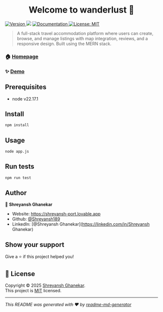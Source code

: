 <h1 align="center">Welcome to wanderlust 👋</h1>
<p>
  <a href="https://www.npmjs.com/package/wanderlust" target="_blank">
    <img alt="Version" src="https://img.shields.io/npm/v/wanderlust.svg">
  </a>
  <img src="https://img.shields.io/badge/node-v22.17.1-blue.svg" />
  <a href="https://github.com/Shreyansh189/WanderLust" target="_blank">
    <img alt="Documentation" src="https://img.shields.io/badge/documentation-yes-brightgreen.svg" />
  </a>
  <a href="https://opensource.org/licenses/MIT" target="_blank">
    <img alt="License: MIT" src="https://img.shields.io/badge/License-MIT-yellow.svg" />
  </a>
</p>

> A full-stack travel accommodation platform where users can create, browse, and manage listings with map integration, reviews, and a responsive design. Built using the MERN stack.

### 🏠 [Homepage](https://wanderlust-m4ns.onrender.com)

### ✨ [Demo](https://wanderlust-m4ns.onrender.com)

## Prerequisites

- node v22.17.1

## Install

```sh
npm install
```

## Usage

```sh
node app.js
```

## Run tests

```sh
npm run test
```

## Author

👤 **Shreyansh Ghanekar**

* Website: https://shreyansh-port.lovable.app
* Github: [@Shreyansh189](https://github.com/Shreyansh189)
* LinkedIn: [@Shreyansh Ghanekar](https://linkedin.com/in/Shreyansh Ghanekar)

## Show your support

Give a ⭐️ if this project helped you!

## 📝 License

Copyright © 2025 [Shreyansh Ghanekar](https://github.com/Shreyansh189).<br />
This project is [MIT](https://opensource.org/licenses/MIT) licensed.

***
_This README was generated with ❤️ by [readme-md-generator](https://github.com/kefranabg/readme-md-generator)_